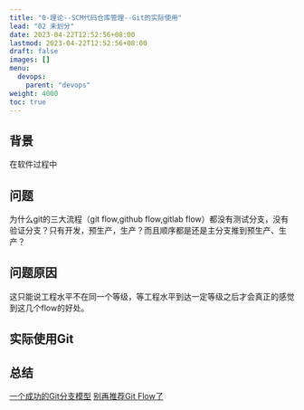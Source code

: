 ```yaml
---
title: "0-理论--SCM代码仓库管理--Git的实际使用"
lead: "02 未划分"
date: 2023-04-22T12:52:56+08:00
lastmod: 2023-04-22T12:52:56+08:00
draft: false
images: []
menu:
  devops:
    parent: "devops"
weight: 4000
toc: true
---
```


## 背景

在软件过程中


## 问题
为什么git的三大流程（git flow,github flow,gitlab flow）都没有测试分支，没有验证分支？只有开发，预生产，生产？而且顺序都是还是主分支推到预生产、生产？

## 问题原因
这只能说工程水平不在同一个等级，等工程水平到达一定等级之后才会真正的感觉到这几个flow的好处。

## 实际使用Git


## 总结

[一个成功的Git分支模型](https://www.xuanzhangjiong.top/2019/01/30/%E4%B8%80%E4%B8%AA%E6%88%90%E5%8A%9F%E7%9A%84Git%E5%88%86%E6%94%AF%E6%A8%A1%E5%9E%8B//)
[别再推荐Git Flow了](https://mp.weixin.qq.com/s/9M3sgkFpr9sIJYY5kQ71Dg)
